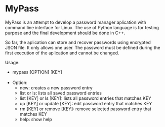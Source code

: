 # MyPass

MyPass is an attempt to develop a password manager aplication with command line interface for Linux. The use of Python language is for testing purpose and the final development should be done in C++.

So far, the aplication can store and recover passwords using encrypted JSON file. It only allows one user. The password must be defined during the first execution of the aplication and cannot be changed.

Usage: <br>
- mypass [OPTION] [KEY]
<br><br>
- Option: <br>
  - new: creates a new password entry <br>
  - list or ls: lists all saved password entries <br>
  - list [KEY] or ls [KEY]: lists all password entries that matches KEY <br>
  - up [KEY] or update [KEY]: edit password entry that matches KEY <br>
  - rm [KEY] or remove [KEY]: remove selected password entry that matches KEY <br>
  - help: show help <br>
